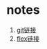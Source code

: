 # notes
1. [git链接](https://github.com/baiyaru/notes/blob/master/git.md)
2. [flex链接](https://github.com/baiyaru/notes/blob/master/flex.md)
